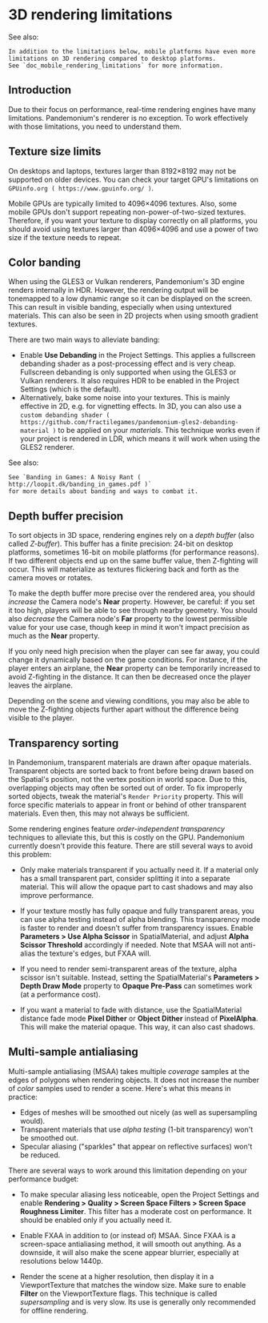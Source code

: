 

3D rendering limitations
========================

See also:


    In addition to the limitations below, mobile platforms have even more
    limitations on 3D rendering compared to desktop platforms.
    See `doc_mobile_rendering_limitations` for more information.

Introduction
------------

Due to their focus on performance, real-time rendering engines have many
limitations. Pandemonium's renderer is no exception. To work effectively with those
limitations, you need to understand them.

Texture size limits
-------------------

On desktops and laptops, textures larger than 8192×8192 may not be supported on
older devices. You can check your target GPU's limitations on
`GPUinfo.org ( https://www.gpuinfo.org/ )`.

Mobile GPUs are typically limited to 4096×4096 textures. Also, some mobile GPUs
don't support repeating non-power-of-two-sized textures. Therefore, if you want
your texture to display correctly on all platforms, you should avoid using
textures larger than 4096×4096 and use a power of two size if the texture needs
to repeat.

Color banding
-------------

When using the GLES3 or Vulkan renderers, Pandemonium's 3D engine renders internally
in HDR. However, the rendering output will be tonemapped to a low dynamic range
so it can be displayed on the screen. This can result in visible banding,
especially when using untextured materials. This can also be seen in 2D projects
when using smooth gradient textures.

There are two main ways to alleviate banding:

- Enable **Use Debanding** in the Project Settings. This applies a
  fullscreen debanding shader as a post-processing effect and is very cheap.
  Fullscreen debanding is only supported when using the GLES3 or Vulkan renderers.
  It also requires HDR to be enabled in the Project Settings (which is the default).
- Alternatively, bake some noise into your textures. This is mainly effective in 2D,
  e.g. for vignetting effects. In 3D, you can also use a
  `custom debanding shader ( https://github.com/fractilegames/pandemonium-gles2-debanding-material )`
  to be applied on your *materials*. This technique works even if your project is
  rendered in LDR, which means it will work when using the GLES2 renderer.

See also:


    See `Banding in Games: A Noisy Rant ( http://loopit.dk/banding_in_games.pdf )`
    for more details about banding and ways to combat it.

Depth buffer precision
----------------------

To sort objects in 3D space, rendering engines rely on a *depth buffer* (also
called *Z-buffer*). This buffer has a finite precision: 24-bit on desktop
platforms, sometimes 16-bit on mobile platforms (for performance reasons). If
two different objects end up on the same buffer value, then Z-fighting will
occur. This will materialize as textures flickering back and forth as the camera
moves or rotates.

To make the depth buffer more precise over the rendered area, you should
*increase* the Camera node's **Near** property. However, be careful: if you set
it too high, players will be able to see through nearby geometry. You should
also *decrease* the Camera node's **Far** property to the lowest permissible value
for your use case, though keep in mind it won't impact precision as much as the
**Near** property.

If you only need high precision when the player can see far away, you could
change it dynamically based on the game conditions. For instance, if the player
enters an airplane, the **Near** property can be temporarily increased to avoid
Z-fighting in the distance. It can then be decreased once the player leaves the
airplane.

Depending on the scene and viewing conditions, you may also be able to move the
Z-fighting objects further apart without the difference being visible to the
player.



Transparency sorting
--------------------

In Pandemonium, transparent materials are drawn after opaque materials. Transparent
objects are sorted back to front before being drawn based on the Spatial's
position, not the vertex position in world space. Due to this, overlapping
objects may often be sorted out of order. To fix improperly sorted objects, tweak
the material's `Render Priority`
property. This will force specific materials to appear in front or behind of
other transparent materials. Even then, this may not always be sufficient.

Some rendering engines feature *order-independent transparency* techniques to
alleviate this, but this is costly on the GPU. Pandemonium currently doesn't provide
this feature. There are still several ways to avoid this problem:

- Only make materials transparent if you actually need it. If a material only
  has a small transparent part, consider splitting it into a separate material.
  This will allow the opaque part to cast shadows and may also improve
  performance.

- If your texture mostly has fully opaque and fully transparent areas, you can
  use alpha testing instead of alpha blending. This transparency mode is faster
  to render and doesn't suffer from transparency issues. Enable
  **Parameters > Use Alpha Scissor** in SpatialMaterial, and adjust
  **Alpha Scissor Threshold** accordingly if needed. Note that MSAA will not
  anti-alias the texture's edges, but FXAA will.

- If you need to render semi-transparent areas of the texture, alpha scissor
  isn't suitable. Instead, setting the SpatialMaterial's
  **Parameters > Depth Draw Mode** property to **Opaque Pre-Pass** can sometimes
  work (at a performance cost).

- If you want a material to fade with distance, use the SpatialMaterial
  distance fade mode **Pixel Dither** or **Object Dither** instead of
  **PixelAlpha**. This will make the material opaque. This way, it can also
  cast shadows.

Multi-sample antialiasing
-------------------------

Multi-sample antialiasing (MSAA) takes multiple *coverage* samples at the edges
of polygons when rendering objects. It does not increase the number of *color*
samples used to render a scene. Here's what this means in practice:

- Edges of meshes will be smoothed out nicely (as well as supersampling would).
- Transparent materials that use *alpha testing* (1-bit transparency) won't be smoothed out.
- Specular aliasing ("sparkles" that appear on reflective surfaces) won't be reduced.

There are several ways to work around this limitation depending on your performance budget:

- To make specular aliasing less noticeable, open the Project Settings and enable
  **Rendering > Quality > Screen Space Filters > Screen Space Roughness Limiter**.
  This filter has a moderate cost on performance. It should be enabled only if
  you actually need it.

- Enable FXAA in addition to (or instead of) MSAA. Since FXAA is a screen-space
  antialiasing method, it will smooth out anything. As a downside, it will also
  make the scene appear blurrier, especially at resolutions below 1440p.

- Render the scene at a higher resolution, then display it in a ViewportTexture
  that matches the window size. Make sure to enable **Filter** on the
  ViewportTexture flags. This technique is called *supersampling* and is very
  slow. Its use is generally only recommended for offline rendering.
